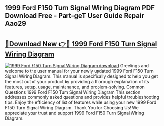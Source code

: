 ## 1999 Ford F150 Turn Signal Wiring Diagram PDF Download Free - Part-geT User Guide Repair Aao29

# <h2><a href="http://dfrpe8.blite.top/?on=1999+Ford+F150+Turn+Signal+Wiring+Diagram">🔗Download New 👉🔴 1999 Ford F150 Turn Signal Wiring Diagram</a></h2>

[![1999 Ford F150 Turn Signal Wiring Diagram download](https://i.imgur.com/lujVjoI.png)](http://dfrpe8.blite.top/?on=1999+Ford+F150+Turn+Signal+Wiring+Diagram)
Greetings and welcome to the user manual for your newly updated 1999 Ford F150 Turn Signal Wiring Diagram. This manual is specifically designed to help you get the most out of your product by providing a thorough explanation of its features, setup, usage, maintenance, and problem-solving. Common Questions 1999 Ford F150 Turn Signal Wiring Diagram This section addresses commonly asked questions and provides helpful troubleshooting tips. Enjoy the efficiency of list of features while using your new 1999 Ford F150 Turn Signal Wiring Diagram. Thank You for Choosing Us! We appreciate your trust and support 1999 Ford F150 Turn Signal Wiring Diagram.
